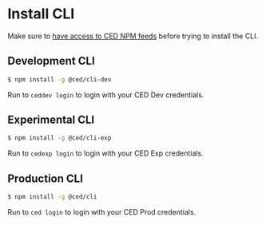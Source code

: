 # Install CLI

Make sure to [have access to CED NPM feeds](authenticate-to-ced-npm-feeds.md) before trying to install the CLI.

## Development CLI

```bash
$ npm install -g @ced/cli-dev
```

Run to `ceddev login` to login with your CED Dev credentials.

## Experimental CLI

```bash
$ npm install -g @ced/cli-exp
```

Run to `cedexp login` to login with your CED Exp credentials.

## Production CLI

```bash
$ npm install -g @ced/cli
```

Run to `ced login` to login with your CED Prod credentials.
